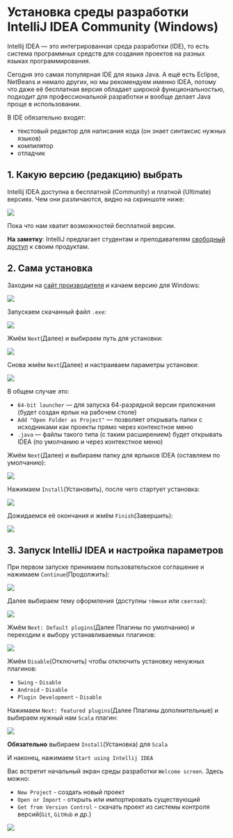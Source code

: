 # Установка среды разработки IntelliJ IDEA Community (Windows)

Intellij IDEA — это интегрированная среда разработки (IDE), то есть система программных средств для создания проектов на разных языках программирования.

Сегодня это самая популярная IDE для языка Java. А ещё есть Eclipse, NetBeans и немало других, но мы рекомендуем именно IDEA, потому что даже её бесплатная версия обладает широкой функциональностью, подходит для профессиональной разработки и вообще делает Java проще в использовании.

В IDE обязательно входят:
* текстовый редактор для написания кода (он знает синтаксис нужных языков)
* компилятор
* отладчик

## 1. Какую версию (редакцию) выбрать

Intellij IDEA доступна в бесплатной (Community) и платной (Ultimate) версиях. Чем они различаются, видно на скриншоте ниже:

![](images/idea/IDEA_versions.png)

Пока что нам хватит возможностей бесплатной версии.

**На заметку**: IntelliJ предлагает студентам и преподавателям [свободный доступ](https://www.jetbrains.com/ru-ru/community/education/#students) к своим продуктам.

## 2. Сама установка

Заходим на [сайт производителя](https://www.jetbrains.com/ru-ru/idea/download/#section=windows) и качаем версию для Windows:

![](images/idea/IDEA_download.png)

Запускаем скачанный файл `.exe`:

![](images/idea/IDEA_setup_1.png)

Жмём `Next`(Далее) и выбираем путь для установки:

![](images/idea/IDEA_setup_2.png)

Снова жмём `Next`(Далее) и настраиваем параметры установки:

![](images/idea/IDEA_setup_3.png)

В общем случае это:
* `64-bit launcher` — для запуска 64-разрядной версии приложения (будет создан ярлык на рабочем столе)
* `Add "Open Folder as Project"` — позволяет открывать папки с исходниками как проекты прямо через контекстное меню
* `.java` — файлы такого типа (с таким расширением) будет открывать IDEA (по умолчанию и через контекстное меню)

Жмём `Next`(Далее) и выбираем папку для ярлыков IDEA (оставляем по умолчанию):

![](images/idea/IDEA_setup_4.png)

Нажимаем `Install`(Установить), после чего стартует установка:

![](images/idea/IDEA_setup_5.png)

Дожидаемся её окончания и жмём `Finish`(Завершить):

![](images/idea/IDEA_setup_6.png)

## 3. Запуск IntelliJ IDEA и настройка параметров

При первом запуске принимаем пользовательское соглашение и нажимаем `Continue`(Продолжить):

![](images/idea/IDEA_privacy_policy.png)

Далее выбираем тему оформления (доступны `тёмная` или `светлая`):

![](images/idea/IDEA_theme.png)

Жмём `Next: Default plugins`(Далее Плагины по умолчанию) и переходим к выбору устанавливаемых плагинов:

![](images/idea/IDEA_default_plugins.png)

Жмём `Disable`(Отключить) чтобы отключить установку ненужных плагинов:
* `Swing` - `Disable`
* `Android` - `Disable`
* `Plugin Development` - `Disable`

Нажимаем `Next: featured plugins`(Далее Плагины дополнительные) и выбираем нужный нам `Scala` плагин:

![](images/idea/IDEA_featured_plugins.png)

**Обязательно** выбираем `Install`(Установка) для `Scala`

И наконец, нажимаем `Start using Intellij IDEA`

Вас встретит начальный экран среды разработки `Welcome screen`.
Здесь можно:
* `New Project` - создать новый проект
* `Open or Import` - открыть или импортировать существующий 
* `Get from Version Control` - скачать проект из системы контроля версий(`Git`, `GitHub` и др.)

![](images/idea/IDEA_welcome.png)

